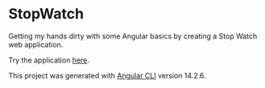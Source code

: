 # StopWatch

Getting my hands dirty with some Angular basics by creating a Stop Watch web application.

Try the application [here](https://stop-watch-47349.web.app/).

This project was generated with [Angular CLI](https://github.com/angular/angular-cli) version 14.2.6.
